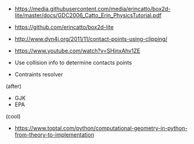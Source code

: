 - https://media.githubusercontent.com/media/erincatto/box2d-lite/master/docs/GDC2006_Catto_Erin_PhysicsTutorial.pdf
- https://github.com/erincatto/box2d-lite
- http://www.dyn4j.org/2011/11/contact-points-using-clipping/
- https://www.youtube.com/watch?v=SHinxAhv1ZE

- Use collision info to determine contacts points
- Contraints resolver

(after)

- GJK
- EPA

(cool)

- https://www.toptal.com/python/computational-geometry-in-python-from-theory-to-implementation
